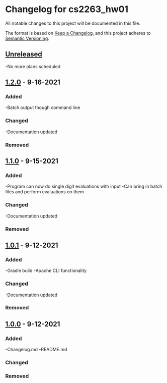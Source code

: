 # Changelog for cs2263_hw01
All notable changes to this project will be documented in this file.

The format is based on [Keep a Changelog](https://keepachangelog.com/en/1.0.0/),
and this project adheres to [Semantic Versioning](https://semver.org/spec/v2.0.0.html).



## [Unreleased]
-No more plans scheduled



## [1.2.0] - 9-16-2021
### Added
-Batch output though command line


### Changed
-Documentation updated


### Removed



## [1.1.0] - 9-15-2021
### Added
-Program can now do single digit evaluations with input
 -Can bring in batch files and perform evaluations on them


### Changed
-Documentation updated


### Removed



## [1.0.1] - 9-12-2021
### Added
-Gradle build
-Apache CLI functionality


### Changed
-Documentation updated


### Removed



## [1.0.0] - 9-12-2021
### Added
-Changelog.md
-README.md


### Changed


### Removed




[Unreleased]: https://github.com/Zeremer/cs2263_hw01.git...Head
[1.2.0]: https://github.com/Zeremer/cs2263_hw01.git...v1.2.0
[1.1.0]: https://github.com/Zeremer/cs2263_hw01.git...v1.1.0
[1.0.1]: https://github.com/Zeremer/cs2263_hw01.git...v1.0.1
[1.0.0]: https://github.com/Zeremer/cs2263_hw01.git...v1.0.0
